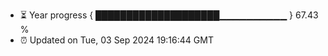 - ⏳ Year progress { ████████████████████▁▁▁▁▁▁▁▁▁▁ } 67.43 %
- ⏰ Updated on Tue, 03 Sep 2024 19:16:44 GMT

